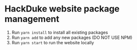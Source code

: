 # HackDuke website package management

1. Run `yarn install` to install all existing packages
2. Run `yarn add` to add any new packages (DO NOT USE NPM)
3. Run `yarn start` to run the website locally
